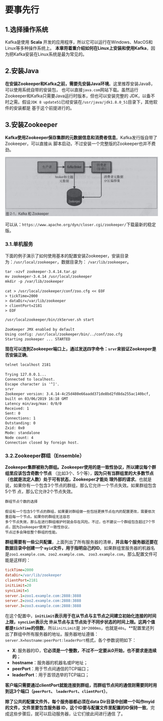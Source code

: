 要事先行
===================================================================================
## 1.选择操作系统
Kafka是使用 **Scala** 开发的应用程序，所以它可以运行在Windows、MacOS和Linux等多种操作系统上。
**本章将着重介绍如何在Linux上安装和使用Kafka**，因为把Kafka安装在Linux系统是最为常见的。

## 2.安装Java
**在安装Zookeeper和Kafka之前，需要先安装Java环境**。这里推荐安装Java8，可以使用系统自带的安装包，
也可以直接`java.com`网站下载。虽然运行Zookeeper和Kafka只需要Java运行时版本，但也可以安装完整的
JDK，以备不时之需。假设`JDK 8 update51`已经安装在`/usr/java/jdk1.8.0_51`目录下，其他软件的安装都是
基于这个前提进行的。

## 3.安装Zookeeper
**Kafka使用Zookeeper保存集群的元数据信息和消费者信息**。Kafka发行版自带了Zookeeper，可以直接从
脚本启动，不过安装一个完整版的Zookeeper也并不费劲。

![Kafka与Zookeeper](img/1.png)

可以从：`https://www.apache.org/dyn/closer.cgi/zookeeper/`下载最新的稳定版。

### 3.1.单机服务
下面的例子演示了如何使用基本的配置安装Zookeeper，安装目录为：`/usr/local/zookeeper`，数据目录为：
`/var/lib/zookeeper`。
```shell
tar -xzvf zookeeper-3.4.14.tar.gz
mv zookeeper-3.4.14 /usr/local/zookeeper
mkdir -p /var/lib/zookeeper

cat > /usr/local/zookeeper/conf/zoo.cfg << EOF
> tickTime=2000
> dataDir=/var/lib/zookeeper
> clientPort=2181
> EOF
```
```shell
/usr/localzookeeper/bin/zkServer.sh start

ZooKeeper JMX enabled by default
Using config: /usr/local/zookeeper/bin/../conf/zoo.cfg
Starting zookeeper ... STARTED
```
**现在可以连到Zookeeper端口上，通过发送四字命令：`srvr`来验证Zookeeper是否安装正确**。
```shell
telnet localhost 2181

Trying 127.0.0.1...
Connected to localhost.
Escape character is '^]'.
srvr
Zookeeper version: 3.4.14-4c25d480e66aadd371de8bd2fd8da255ac140bcf, built on 03/06/2019 16:18 GMT
Latency min/avg/max: 0/0/0
Received: 1
Sent: 0
Connections: 1
Outstanding: 0
Zxid: 0x0
Mode: standalone
Node count: 4
Connection closed by foreign host.
```

### 3.2.Zookeeper群组（Ensemble）
**Zookeeper集群被称为群组。Zookeeper使用的是一致性协议，所以建议每个群组里应该包含奇数个节点**
（比如3个、5个等），**因为只有当群组里的大多数节点（也就是法定人数）处于可有状态，Zookeeper才能处
理外部的请求**。也就是说，如果你有一个包含3个节点的群组，那么它允许一个节点失效。如果群组包含5个节
点，那么它允许2个节点失效。
```
群组节点个数的选择

假设有一个包含5个节点的群组，如果要对群组做一些包括更换节点在内的配置更改，需要依次重启每一个节点。如果你的群组无法容忍
多个节点失效，那么在进行群组维护时就会存在风险。不过，也不建议一个群组包含超过7个节点，因为Zookeeper使用了一致性协议，
节点过多会降低整个群组的性能。
```
**群组需要有一些公共配置**，上面列出了所有服务器的清单，**并且每个服务器还要在数据目录中创建一个
`myid`文件，用于指明自己的ID**。如果群组里服务器的机器名是`zoo1.example.com`、`zoo2.example.com`、
`zoo3.example.com`，那么配置文件可能是这样的：
```ini
tickTime=2000
dataDir=/var/lib/zookeeper 
clientPort=2181
initLimit=20
syncLimit=5
server.1=zoo1.example.com:2888:3888
server.2=zoo2.example.com:2888:3888
server.3=zoo3.example.com:2888:3888
```
在这个配置中，**`initLimit`表示用于在从节点与主节点之间建立初始化连接的时间上限，`syncLimt`表示允
许从节点与主节点处于不同步状态的时间上限。这两个值都是`tichTime`的倍数**，所以`initLimit`是
`20*2000ms`，也就是`40s`。**配置里还列出了群组中所有服务器的地址。服务器地址遵循：
`server.X=hostname:peerPort:leaderPort`格式，各个参数说明如下：
+ **X**: 服务器的ID，**它必须是一个整数，不过不一定要从0开始，也不要求是连续的**；
+ **hostname**：服务器的机器名或IP地址；
+ **peerPort**：用于节点间通信的TCP端口；
+ **leaderPort**：用于首领选举的TCP端口；

**客户端只需要通过clientPort就能连接到群组，而群组节点间的通信则需要同时用到这3个端口（`peerPort`、
`leaderPort`、`clientPort`）**。

**除了公共的配置文件外，每个服务器都必须在data Dir目录中创建一个叫作myid的文件，文件里要包含服务器
ID，这个ID要与配置文件里配置的ID保持一致**。完成这些步骤后，就可以启动服务器，让它们彼此间进行通信
了。



